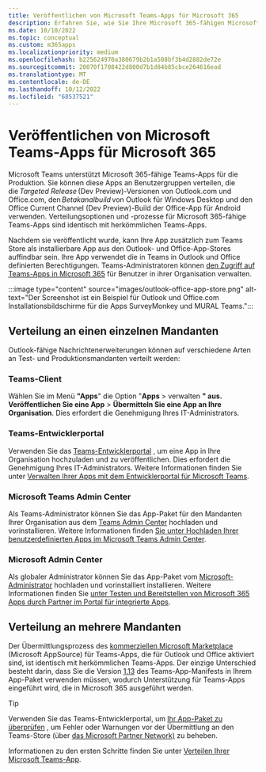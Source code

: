 ```yaml
---
title: Veröffentlichen von Microsoft Teams-Apps für Microsoft 365
description: Erfahren Sie, wie Sie Ihre Microsoft 365-fähigen Microsoft 365-fähigen Teams-Apps für Benutzer in Teams, Outlook und Office über die Verteilung mit einem einzigen Mandanten und mehreren Mandanten auffindbar machen.
ms.date: 10/10/2022
ms.topic: conceptual
ms.custom: m365apps
ms.localizationpriority: medium
ms.openlocfilehash: b225624970a380679b2b1a508bf3b4d2882de72e
ms.sourcegitcommit: 20070f1708422d800d7b1d84b85cbce264616ead
ms.translationtype: MT
ms.contentlocale: de-DE
ms.lasthandoff: 10/12/2022
ms.locfileid: "68537521"
---
```

# <a name="publish-teams-apps-for-microsoft-365"></a>Veröffentlichen von Microsoft Teams-Apps für Microsoft 365

Microsoft Teams unterstützt Microsoft 365-fähige Teams-Apps für die Produktion. Sie können diese Apps an Benutzergruppen verteilen, die die *Targeted Release* (Dev Preview)-Versionen von Outlook.com und Office.com, den *Betakanalbuild* von Outlook für Windows Desktop und den Office Current Channel (Dev Preview)-Build der Office-App für Android verwenden. Verteilungsoptionen und -prozesse für Microsoft 365-fähige Teams-Apps sind identisch mit herkömmlichen Teams-Apps.

Nachdem sie veröffentlicht wurde, kann Ihre App zusätzlich zum Teams Store als installierbare App aus den Outlook- und Office-App-Stores auffindbar sein. Ihre App verwendet die in Teams in Outlook und Office definierten Berechtigungen. Teams-Administratoren können [den Zugriff auf Teams-Apps in Microsoft 365](/MicrosoftTeams/manage-third-party-teams-apps) für Benutzer in ihrer Organisation verwalten.

:::image type="content" source="images/outlook-office-app-store.png" alt-text="Der Screenshot ist ein Beispiel für Outlook und Office.com Installationsbildschirme für die Apps SurveyMonkey und MURAL Teams.":::

## <a name="single-tenant-distribution"></a>Verteilung an einen einzelnen Mandanten

Outlook-fähige Nachrichtenerweiterungen können auf verschiedene Arten an Test- und Produktionsmandanten verteilt werden:

### <a name="teams-client"></a>Teams-Client

Wählen Sie im Menü **"Apps**" die Option "**Apps** >  verwalten **" aus. Veröffentlichen Sie eine App** > **Übermitteln Sie eine App an Ihre Organisation**. Dies erfordert die Genehmigung Ihres IT-Administrators.

### <a name="teams-developer-portal"></a>Teams-Entwicklerportal

Verwenden Sie das [Teams-Entwicklerportal](https://dev.teams.microsoft.com/) , um eine App in Ihre Organisation hochzuladen und zu veröffentlichen. Dies erfordert die Genehmigung Ihres IT-Administrators. Weitere Informationen finden Sie unter [Verwalten Ihrer Apps mit dem Entwicklerportal für Microsoft Teams](../concepts/build-and-test/teams-developer-portal.md).

### <a name="microsoft-teams-admin-center"></a>‎Microsoft Teams Admin Center

Als Teams-Administrator können Sie das App-Paket für den Mandanten Ihrer Organisation aus dem [Teams Admin Center](https://admin.teams.microsoft.com/) hochladen und vorinstallieren. Weitere Informationen finden [Sie unter Hochladen Ihrer benutzerdefinierten Apps im Microsoft Teams Admin Center](/MicrosoftTeams/upload-custom-apps).

### <a name="microsoft-admin-center"></a>Microsoft Admin Center

Als globaler Administrator können Sie das App-Paket vom [Microsoft-Administrator](https://admin.microsoft.com/) hochladen und vorinstalliert installieren. Weitere Informationen finden Sie [unter Testen und Bereitstellen von Microsoft 365 Apps durch Partner im Portal für integrierte Apps](/microsoft-365/admin/manage/test-and-deploy-microsoft-365-apps).

## <a name="multitenant-distribution"></a>Verteilung an mehrere Mandanten

Der Übermittlungsprozess des [kommerziellen Microsoft Marketplace](https://appsource.microsoft.com/) (Microsoft AppSource) für Teams-Apps, die für Outlook und Office aktiviert sind, ist identisch mit herkömmlichen Teams-Apps. Der einzige Unterschied besteht darin, dass Sie die Version [1.13](../tabs/how-to/using-teams-client-sdk.md) des Teams-App-Manifests in Ihrem App-Paket verwenden müssen, wodurch Unterstützung für Teams-Apps eingeführt wird, die in Microsoft 365 ausgeführt werden.

> [!TIP]
> Verwenden Sie das Teams-Entwicklerportal, um [Ihr App-Paket zu überprüfen](https://dev.teams.microsoft.com/validation) , um Fehler oder Warnungen vor der Übermittlung an den Teams-Store (über [das Microsoft Partner Network)](https://partner.microsoft.com/) zu beheben.

Informationen zu den ersten Schritte finden Sie unter [Verteilen Ihrer Microsoft Teams-App](../concepts/deploy-and-publish/apps-publish-overview.md).
